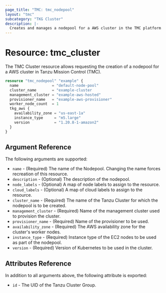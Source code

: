 ```yaml
---
page_title: "TMC: tmc_nodepool"
layout: "tmc"
subcategory: "TKG Cluster"
description: |-
  Creates and manages a nodepool for a AWS cluster in the TMC platform
---
```


# Resource: tmc_cluster

The TMC Cluster resource allows requesting the creation of a nodepool for a AWS cluster in Tanzu Mission Control (TMC). 

```terraform
resource "tmc_nodepool" "example" {
  name               = "default-node-pool"
  cluster_name       = "example-cluster
  management_cluster = "example-aws-hosted"
  provisioner_name   = "example-aws-provisioner"
  worker_node_count  = 1
  tkg_aws {
    availability_zone = "us-east-1a"
    instance_type     = "m5.large"
    version           = "1.20.8-1-amazon2"
  }
}
```

## Argument Reference

The following arguments are supported:

* `name` - (Required) The name of the Nodepool. Changing the name forces recreation of this resource.
* `description` - (Optional) The description of the nodepool.
* `node_labels` - (Optional) A map of node labels to assign to the resource.
* `cloud_labels` - (Optional) A map of cloud labels to assign to the resource.
* `cluster_name` - (Required) The name of the Tanzu Cluster for which the nodepool is to be created.
* `management_cluster` - (Required) Name of the management cluster used to provision the cluster.
* `provisioner_name` - (Required) Name of the provisioner to be used.
* `availability_zone` - (Required) The AWS availability zone for the cluster's worker nodes.
* `instance_type` - (Required) Instance type of the EC2 nodes to be used as part of the nodepool.
* `version` - (Required) Version of Kubernetes to be used in the cluster.


## Attributes Reference

In addition to all arguments above, the following attribute is exported:

* `id` - The UID of the Tanzu Cluster Group.
